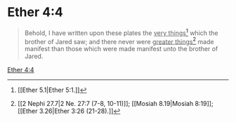 # Ether 4:4

> Behold, I have written upon these plates the <u>very things</u>[^a] which the brother of Jared saw; and there never were <u>greater things</u>[^b] made manifest than those which were made manifest unto the brother of Jared.

[Ether 4:4](https://www.churchofjesuschrist.org/study/scriptures/bofm/ether/4?lang=eng&id=p4#p4)


[^a]: [[Ether 5.1|Ether 5:1.]]
[^b]: [[2 Nephi 27.7|2 Ne. 27:7 (7-8, 10-11)]]; [[Mosiah 8.19|Mosiah 8:19]]; [[Ether 3.26|Ether 3:26 (21-28).]]
